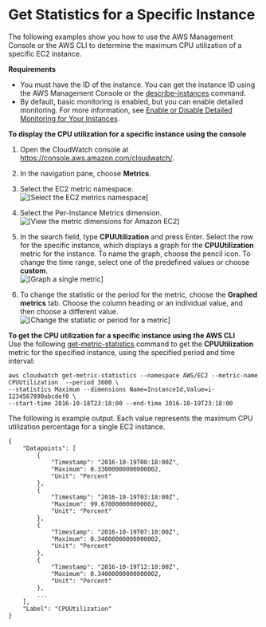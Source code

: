 # Get Statistics for a Specific Instance<a name="US_SingleMetricPerInstance"></a>

The following examples show you how to use the AWS Management Console or the AWS CLI to determine the maximum CPU utilization of a specific EC2 instance\.

**Requirements**
+ You must have the ID of the instance\. You can get the instance ID using the AWS Management Console or the [describe\-instances](http://docs.aws.amazon.com/cli/latest/reference/ec2/describe-instances.html) command\.
+ By default, basic monitoring is enabled, but you can enable detailed monitoring\. For more information, see [Enable or Disable Detailed Monitoring for Your Instances](using-cloudwatch-new.md)\.

**To display the CPU utilization for a specific instance using the console**

1. Open the CloudWatch console at [https://console\.aws\.amazon\.com/cloudwatch/](https://console.aws.amazon.com/cloudwatch/)\.

1. In the navigation pane, choose **Metrics**\.

1. Select the EC2 metric namespace\.  
![\[Select the EC2 metrics namespace\]](http://docs.aws.amazon.com/AWSEC2/latest/UserGuide/images/metric_view_categories.png)

1. Select the Per\-Instance Metrics dimension\.  
![\[View the metric dimensions for Amazon EC2\]](http://docs.aws.amazon.com/AWSEC2/latest/UserGuide/images/metric_view_metric_category.png)

1. In the search field, type **CPUUtilization** and press Enter\. Select the row for the specific instance, which displays a graph for the **CPUUtilization** metric for the instance\. To name the graph, choose the pencil icon\. To change the time range, select one of the predefined values or choose **custom**\.  
![\[Graph a single metric\]](http://docs.aws.amazon.com/AWSEC2/latest/UserGuide/images/metric_statistics_ec2_instance.png)

1. To change the statistic or the period for the metric, choose the **Graphed metrics** tab\. Choose the column heading or an individual value, and then choose a different value\.  
![\[Change the statistic or period for a metric\]](http://docs.aws.amazon.com/AWSEC2/latest/UserGuide/images/metric_statistics_ec2_instance_statistic_period.png)

**To get the CPU utilization for a specific instance using the AWS CLI**  
Use the following [get\-metric\-statistics](http://docs.aws.amazon.com/cli/latest/reference/cloudwatch/get-metric-statistics.html) command to get the **CPUUtilization** metric for the specified instance, using the specified period and time interval:

```
aws cloudwatch get-metric-statistics --namespace AWS/EC2 --metric-name CPUUtilization  --period 3600 \
--statistics Maximum --dimensions Name=InstanceId,Value=i-1234567890abcdef0 \
--start-time 2016-10-18T23:18:00 --end-time 2016-10-19T23:18:00
```

The following is example output\. Each value represents the maximum CPU utilization percentage for a single EC2 instance\.

```
{
    "Datapoints": [
        {
            "Timestamp": "2016-10-19T00:18:00Z", 
            "Maximum": 0.33000000000000002, 
            "Unit": "Percent"
        }, 
        {
            "Timestamp": "2016-10-19T03:18:00Z", 
            "Maximum": 99.670000000000002, 
            "Unit": "Percent"
        }, 
        {
            "Timestamp": "2016-10-19T07:18:00Z", 
            "Maximum": 0.34000000000000002, 
            "Unit": "Percent"
        }, 
        {
            "Timestamp": "2016-10-19T12:18:00Z", 
            "Maximum": 0.34000000000000002, 
            "Unit": "Percent"
        }, 
        ...
    ], 
    "Label": "CPUUtilization"
}
```
